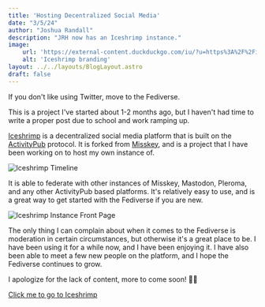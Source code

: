 ```yaml
---
title: 'Hosting Decentralized Social Media'
date: "3/5/24"
author: "Joshua Randall"
description: "JRH now has an Iceshrimp instance."
image:
    url: 'https://external-content.duckduckgo.com/iu/?u=https%3A%2F%2Ficeshrimp.dev%2Ficeshrimp%2Fbranding%2Fmedia%2Fbranch%2Fdev%2FPresentation.png&f=1&nofb=1&ipt=b8cb58ba527aac5f80ed7856a4931aa6d407e1d3e9ee89894e6775aa9d2735ec&ipo=images'
    alt: 'Iceshrimp branding'
layout: ../../layouts/BlogLayout.astro
draft: false
---
```


If you don't like using Twitter, move to the Fediverse.

This is a project I've started about 1-2 months ago, but I haven't had time to write a proper post due to school and work ramping up. 

[Iceshrimp](https://iceshrimp.dev/iceshrimp/iceshrimp) is a decentralized social media platform that is built on the [ActivityPub](https://www.w3.org/TR/activitypub/) protocol. It is forked from [Misskey](https://misskey.io/), and is a project that I have been working on to host my own instance of.


![Iceshrimp Timeline](/assets/3-5-24-10-38-36.png)

It is able to federate with other instances of Misskey, Mastodon, Pleroma, and any other ActivityPub based platforms. It's relatively easy to use, and is a great way to get started with the Fediverse if you are new.

![Iceshrimp Instance Front Page](/assets/03-05-24-10-39-04.png)

The only thing I can complain about when it comes to the Fediverse is moderation in certain circumstances, but otherwise it's a great place to be. I have been using it for a while now, and I have been enjoying it. I have also been able to meet a few new people on the platform, and I hope the Fediverse continues to grow.

I apologize for the lack of content, more to come soon! 👏🏼

<a class=button href="https://social.joshrandall.net">Click me to go to Iceshrimp</a>